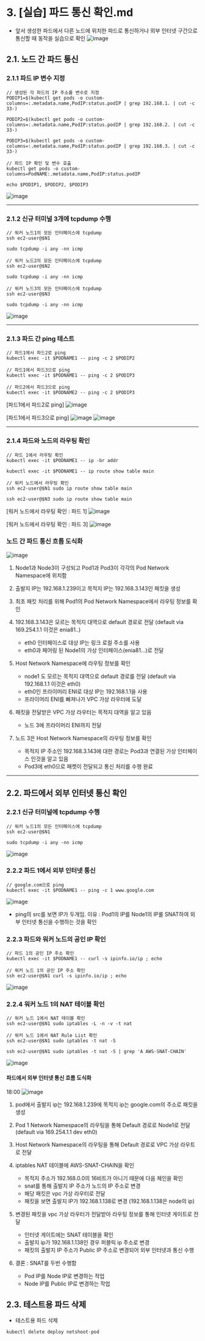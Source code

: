 # 3. [실습] 파드 통신 확인.md
- 앞서 생성한 파드에서 다른 노드에 위치한 파드로 통신하거나 외부 인터넷 구간으로 통신할 때 동작을 실습으로 확인
![image](https://github.com/devhyunuk/eks-cloudnet/assets/49749510/d3716a8d-effd-462f-ad4e-c93a5abd4bf9)

## 2.1. 노드 간 파드 통신
   
### 2.1.1 파드 IP 변수 지정
```
// 생성된 각 파드의 IP 주소를 변수로 지정
PODIP1=$(kubectl get pods -o custom-columns=:.metadata.name,PodIP:status.podIP | grep 192.168.1. | cut -c 33-)

PODIP2=$(kubectl get pods -o custom-columns=:.metadata.name,PodIP:status.podIP | grep 192.168.2. | cut -c 33-)

PODIP3=$(kubectl get pods -o custom-columns=:.metadata.name,PodIP:status.podIP | grep 192.168.3. | cut -c 33-)

// 파드 IP 확인 및 변수 호출
kubectl get pods -o custom-columns=PodNAME:.metadata.name,PodIP:status.podIP

echo $PODIP1, $PODIP2, $PODIP3
```
![image](https://github.com/devhyunuk/eks-cloudnet/assets/49749510/30899887-fe01-4b76-8110-b54bbb289cbc)


---

### 2.1.2 신규 터미널 3개에 tcpdump 수행
```
// 워커 노드1의 모든 인터페이스에 tcpdump
ssh ec2-user@$N1

sudo tcpdump -i any -nn icmp

// 워커 노드2의 모든 인터페이스에 tcpdump
ssh ec2-user@$N2

sudo tcpdump -i any -nn icmp

// 워커 노드3의 모든 인터페이스에 tcpdump
ssh ec2-user@$N3

sudo tcpdump -i any -nn icmp
```
![image](https://github.com/devhyunuk/eks-cloudnet/assets/49749510/cc0cc1d8-1079-42f3-81b2-e6b50d8a1acf)


---

### 2.1.3 파드 간 ping 테스트
```
// 파드1에서 파드2로 ping
kubectl exec -it $PODNAME1 -- ping -c 2 $PODIP2

// 파드1에서 파드3으로 ping
kubectl exec -it $PODNAME1 -- ping -c 2 $PODIP3

// 파드2에서 파드3으로 ping
kubectl exec -it $PODNAME2 -- ping -c 2 $PODIP3
```
[파드1에서 파드2로 ping]
![image](https://github.com/devhyunuk/eks-cloudnet/assets/49749510/7f056949-1326-4ba7-9949-cb10c1b8b50f)

[파드1에서 파드3으로 ping]
![image](https://github.com/devhyunuk/eks-cloudnet/assets/49749510/7d70d6e7-99c0-4e45-85d5-bc4987611aa6)
![image](https://github.com/devhyunuk/eks-cloudnet/assets/49749510/49cb5775-26dd-4503-a03a-1344dbd3a8b1)


---

### 2.1.4 파드와 노드의 라우팅 확인
```
// 파드 1에서 라우팅 확인
kubectl exec -it $PODNAME1 -- ip -br addr

kubectl exec -it $PODNAME1 -- ip route show table main

// 워커 노드에서 라우팅 확인
ssh ec2-user@$N1 sudo ip route show table main

ssh ec2-user@$N3 sudo ip route show table main
```
[워커 노드에서 라우팅 확인 : 파드 1]
![image](https://github.com/devhyunuk/eks-cloudnet/assets/49749510/eda4abda-4396-45e5-8fd6-dae658e6dbfa)

[워커 노드에서 라우팅 확인 : 파드 3]
![image](https://github.com/devhyunuk/eks-cloudnet/assets/49749510/2ea07b52-f603-4372-bef1-816d636c2b5e)

### 노드 간 파드 통신 흐름 도식화
![image](https://github.com/devhyunuk/eks-cloudnet/assets/49749510/3af391f5-aa35-4519-b0b0-64512551415f)
1) Node1과 Node3이 구성되고 Pod1과 Pod3이 각각의 Pod Network Namespace에 위치함
2) 출발지 IP는 192.168.1.239이고 목적지 IP는 192.168.3.143인 패킷을 생성
3) 최초 패킷 처리를 위해 Pod1의 Pod Network Namespace에서 라우팅 정보를 확인
4) 192.168.3.143은 모르는 목적지 대역으로 default 경로로 전달 (default via 169.254.1.1 이것은 enia81..)
   - eth0 인터페이스로 대상 IP는 링크 로컬 주소를 사용
   - eth0과 페어링 된 Node1의 가상 인터페이스(enia81...)로 전달
5) Host Network Namespace에 라우팅 정보를 확인
   - node1 도 모르는 목적지 대역으로 default 경로를 전달 (default via 192.168.1.1 이것은 eth0)
   - eth0인 프라이머리 ENI로 대상 IP는 192.168.1.1을 사용
   - 프라이머리 ENI를 빠져나가 VPC 가상 라우터에 도달
  
6) 패킷을 전달받은 VPC 가상 라우터는 목적지 대역을 알고 있음
   - 노드 3에 프라이머리 ENI까지 전달
  
7) 노드 3은 Host Network Namespace의 라우팅 정보를 확인
   - 목적지 IP 주소인 192.168.3.143에 대한 경로는 Pod3과 연결된 가상 인터페이스 인것을 알고 있음
   - Pod3에 eth0으로 패켓이 전달되고 통신 처리를 수행 완료

---

## 2.2. 파드에서 외부 인터넷 통신 확인

### 2.2.1 신규 터미널에 tcpdump 수행
```
// 워커 노드1의 모든 인터페이스에 tcpdump
ssh ec2-user@$N1

sudo tcpdump -i any -nn icmp
```
![image](https://github.com/devhyunuk/eks-cloudnet/assets/49749510/30c3552d-f3c2-4dd3-85af-642dd4eb7477)

### 2.2.2 파드 1에서 외부 인터넷 통신
```
// google.com으로 ping
kubectl exec -it $PODNAME1 -- ping -c 1 www.google.com
```
![image](https://github.com/devhyunuk/eks-cloudnet/assets/49749510/81bcc665-9ec5-4816-a05c-87101d767dbf)
- ping의 src를 보면 IP가 두개임. 이유 : Pod1의 IP를 Node1의 IP롤 SNAT하여 외부 인터넷 통신을 수행하는 것을 확인

### 2.2.3 파드와 워커 노드의 공인 IP 확인
```
// 파드 1의 공인 IP 주소 확인
kubectl exec -it $PODNAME1 -- curl -s ipinfo.io/ip ; echo

// 워커 노드 1의 공인 IP 주소 확인
ssh ec2-user@$N1 curl -s ipinfo.io/ip ; echo
```
![image](https://github.com/devhyunuk/eks-cloudnet/assets/49749510/862acf5e-c4a4-409b-a9ed-299132a2584f)


### 2.2.4 워커 노드 1의 NAT 테이블 확인
```
// 워커 노드 1에서 NAT 테이블 확인
ssh ec2-user@$N1 sudo iptables -L -n -v -t nat

// 워커 노드 1에서 NAT Rule List 확인
ssh ec2-user@$N1 sudo iptables -t nat -S

ssh ec2-user@$N1 sudo iptables -t nat -S | grep 'A AWS-SNAT-CHAIN'
```
![image](https://github.com/devhyunuk/eks-cloudnet/assets/49749510/2733f32e-8219-4483-9195-8689c0474dba)

#### 파드에서 외부 인터넷 통신 흐름 도식화
18:00
![image](https://github.com/devhyunuk/eks-cloudnet/assets/49749510/6b37c5d3-5c78-4308-8af5-dca0b77c6032)
1) pod에서 출발지 ip는 192.168.1.239에 목적지 ip는 google.com의 주소로 패킷을 생성
2) Pod 1 Network Namespace의 라우팅을 통해 Default 경로로 Node1로 전달 (default via 169.254.1.1 dev eth0)
3) Host Network Namespace의 라우팅을 통해 Default 경로로 VPC 가상 라우트로 전달
4) iptables NAT 테이블에 AWS-SNAT-CHAIN을 확인
   - 목적지 주소가 192.168.0.0의 16비트가 아니기 때문에 다음 체인을 확인
   - snat를 통해 출발지 IP 주소가 노드의 IP 주소로 변경
   - 해당 패킷은 vpc 가상 라우터로 전달
   - 패킷을 보면 출발지 IP가 192.168.1.138로 변경 (192.168.1.138은 node의 ip)
  
5) 변경된 패킷을 vpc 가상 라우터가 전달받아 라우팅 정보를 통해 인터넷 게이트로 전달
   - 인터넷 게이트에는 SNAT 테이블을 확인
   - 출발지 ip가 192.168.1.138인 경우 퍼블릭 ip 주소로 변경
   - 패킷의 출발지 IP 주소가 Public IP 주소로 변경되어 외부 인터넷과 통신 수행
  
6) 결론 : SNAT를 두번 수행함
   - Pod IP를 Node IP로 변경하는 작업
   - Node IP를 Public IP로 변경하는 작업
   

## 2.3. 테스트용 파드 삭제
- 테스트용 파드 삭제
```
kubectl delete deploy netshoot-pod
```










